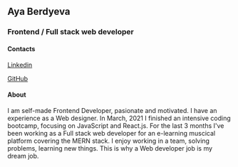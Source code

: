 ## Aya Berdyeva 
### Frontend / Full stack web developer

#### Contacts

[Linkedin](https://www.linkedin.com/in/aya-berdyeva/)

[GitHub](https://github.com/AyaDesigner)

#### About

<p>I am self-made Frontend Developer, pasionate and motivated. I have an experience as a Web designer. In March, 2021 I finished an intensive coding bootcamp, focusing on JavaScript and React.js. For the last 3 months I've been working as a Full stack web developer for an e-learning muscical platform covering the MERN stack. I enjoy working in a team, solving problems, learning new things. This is why a Web developer job is my dream job.</p>